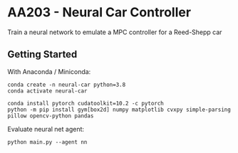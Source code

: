 # AA203 - Neural Car Controller
Train a neural network to emulate a MPC controller for a Reed-Shepp car

## Getting Started
With Anaconda / Miniconda:
```
conda create -n neural-car python=3.8
conda activate neural-car

conda install pytorch cudatoolkit=10.2 -c pytorch
python -m pip install gym[box2d] numpy matplotlib cvxpy simple-parsing pillow opencv-python pandas
```

Evaluate neural net agent: 
```
python main.py --agent nn
```
